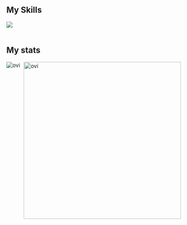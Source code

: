 ## My Skills

<img src="https://skillicons.dev/icons?i=html,css,js,typescript,ruby,rails,react,nextjs,nodejs,nestjs,prisma,postgres,tailwind,docker,linux" /> <br /><br />


## My stats
<div style="display: flex; gap: 10px;">
  <img src="https://github-readme-stats.vercel.app/api/top-langs?username=riku-work10&show_icons=true&locale=en&layout=compact&theme=chartreuse-dark" alt="ovi" />
  <img src="https://github-readme-stats.vercel.app/api?username=riku-work10&show_icons=true&locale=en&theme=chartreuse-dark" alt="ovi" width="410" />
</div>

